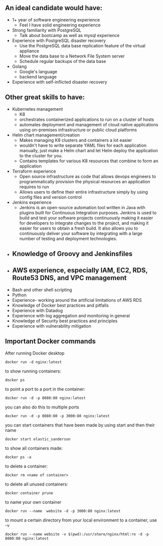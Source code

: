 ## An ideal candidate would have:

- 1+ year of software engineering experience
    - Feel I have solid engineering experience
- Strong familiarity with PostgreSQL
    - Talk about bootcamp as well as mysql experience
- Experience with PostgreSQL disaster recovery
    - Use the PostgreSQL data base replication feature of the virtual appliance
    - Move the data base to a Network File System server
    - Schedule regular backups of the data base
- Golang
    - Google's language
    - backend language
- Experience with self-inflicted disaster recovery

## Other great skills to have:

- Kubernetes management
    - K8
    - orchestrates containerized applications to run on a cluster of hosts
    - automates deployment and management of cloud native applications using on-premises infrastructure or public cloud platforms
- Helm chart management/creation
    - Makes managing K8 clusters and containers a lot easier
    - wouldn't have to write separate YAML files for each application manually, just make a Helm chart and let Helm deploy the application to the cluster for you.
    - Contains templates for various K8 resources that combine to form an application
- Terraform experience
    - Open source infrastructure as code that allows devops engineers to programmatically provision the physical resources an application requires to run
    - Allows users to define their entire infrastructure simply by using config files and version control
- Jenkins experience
    - Jenkins is an open-source automation tool written in Java with plugins built for Continuous Integration purposes. Jenkins is used to build and test your software projects continuously making it easier for developers to integrate changes to the project, and making it easier for users to obtain a fresh build. It also allows you to continuously deliver your software by integrating with a large number of testing and deployment technologies.
- Knowledge of Groovy and Jenkinsfiles
    - 
- AWS experience, especially IAM, EC2, RDS, Route53 DNS, and VPC management
    - 
- Bash and other shell scripting
- Python
- Experience-  working around the artificial limitations of AWS RDS
- Knowledge of Docker best practices and pitfalls
- Experience with Datadog
- Experience with log aggregation and monitoring in general
- Knowledge of Security best practices and principles
- Experience with vulnerability mitigation

## Important Docker commands
After running Docker desktop

```
docker run -d nginx:latest
```

to show running containers:
```
docker ps
```

to point a port to a port in the container:
```
docker run -d -p 8080:80 nginx:latest
```

you can also do this to multiple ports
```
docker run -d -p 8080:80 -p 3000:80 nginx:latest
```

you can start containers that have been made by using start and then their name
```
docker start elastic_sanderson
```

to show all containers made:
```
docker ps -a
```

to delete a container: 
```
docker rm <name of container>
```

to delete all unused containers:
```
docker container prune
```

to name your own container
```
docker run --name  website -d -p 3000:80 nginx:latest
```

to mount a certain directory from your local environment to a container, use -v
```
docker run --name website -v $(pwd):/usr/share/nginx/html:ro -d -p 8080:80 nginx:latest
```
